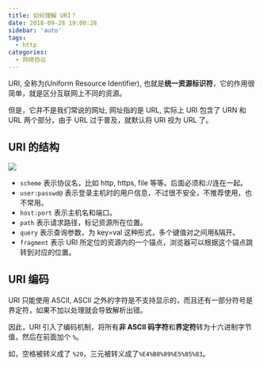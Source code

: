 ```yaml
---
title: 如何理解 URI？
date: 2018-09-28 19:00:28
sidebar: 'auto'
tags:
  - http
categories:
  - 网络协议
---
```


URI, 全称为(Uniform Resource Identifier), 也就是**统一资源标识符**，它的作用很简单，就是区分互联网上不同的资源。

但是，它并不是我们常说的网址, 网址指的是 URL, 实际上 URI 包含了 URN 和 URL 两个部分，由于 URL 过于普及，就默认将 URI 视为 URL 了。

## URI 的结构

![](https://alvin-cdn.oss-cn-shenzhen.aliyuncs.com/images/uri.png)

- `scheme` 表示协议名，比如 http, https, file 等等。后面必须和://连在一起。
- `user:passwd@` 表示登录主机时的用户信息，不过很不安全，不推荐使用，也不常用。
- `host:port` 表示主机名和端口。
- `path` 表示请求路径，标记资源所在位置。
- `query` 表示查询参数，为 key=val 这种形式，多个键值对之间用&隔开。
- `fragment` 表示 URI 所定位的资源内的一个锚点，浏览器可以根据这个锚点跳转到对应的位置。

## URI 编码

URI 只能使用 ASCII, ASCII 之外的字符是不支持显示的，而且还有一部分符号是界定符，如果不加以处理就会导致解析出错。

因此，URI 引入了编码机制，将所有**非 ASCII 码字符**和**界定符**转为十六进制字节值，然后在前面加个 `%`。

如，空格被转义成了 `%20`，三元被转义成了`%E4%B8%89%E5%85%83`。
